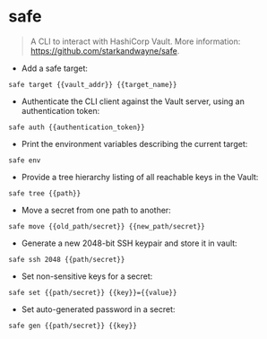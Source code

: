 # safe

> A CLI to interact with HashiCorp Vault.
> More information: <https://github.com/starkandwayne/safe>.

- Add a safe target:

`safe target {{vault_addr}} {{target_name}}`

- Authenticate the CLI client against the Vault server, using an authentication token:

`safe auth {{authentication_token}}`

- Print the environment variables describing the current target:

`safe env`

- Provide a tree hierarchy listing of all reachable keys in the Vault:

`safe tree {{path}}`

- Move a secret from one path to another:

`safe move {{old_path/secret}} {{new_path/secret}}`

- Generate a new 2048-bit SSH keypair and store it in vault:

`safe ssh 2048 {{path/secret}}`

- Set non-sensitive keys for a secret:

`safe set {{path/secret}} {{key}}={{value}}`

- Set auto-generated password in a secret:

`safe gen {{path/secret}} {{key}}`
